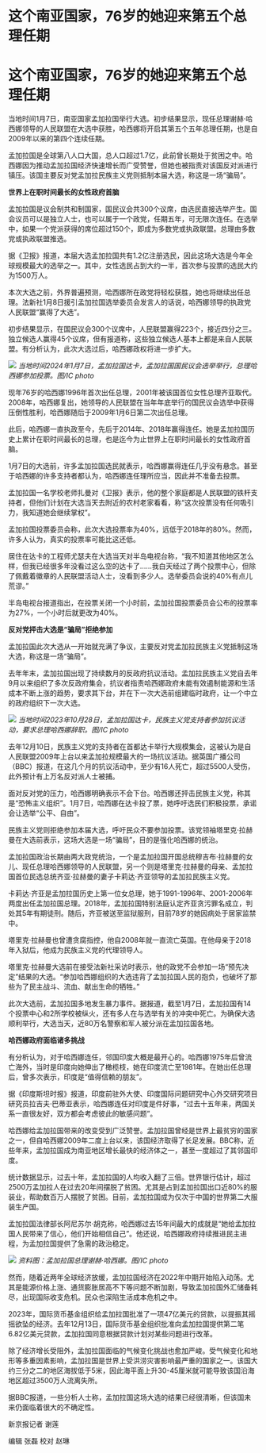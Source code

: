 # 这个南亚国家，76岁的她迎来第五个总理任期

# 这个南亚国家，76岁的她迎来第五个总理任期

当地时间1月7日，南亚国家孟加拉国举行大选。初步结果显示，现任总理谢赫·哈西娜领导的人民联盟在大选中获胜，哈西娜将开启其第五个五年总理任期，也是自2009年以来的第四个连续任期。

孟加拉国是全球第八人口大国，总人口超过1.7亿，此前曾长期处于贫困之中。哈西娜因为推动孟加拉国经济快速增长而广受赞誉，但她也被指责对该国反对派进行镇压。该国主要反对党孟加拉民族主义党则抵制本届大选，称这是一场“骗局”。

**世界上在职时间最长的女性政府首脑**

孟加拉国是议会制共和制国家，国民议会共300个议席，由选民直接选举产生。国会议员可以是独立人士，也可以属于一个政党，任期五年，可无限次连任。在选举中，如果一个党派获得的席位超过150个，即成为多数党或执政联盟。总理由多数党或执政联盟推选。

据《卫报》报道，本届大选孟加拉国共有1.2亿注册选民，因此这场大选是今年全球规模最大的选举之一。其中，女性选民占到大约一半，首次参与投票的选民大约为1500万人。

本次大选之前，外界普遍预测，哈西娜所在政党将轻松获胜，她也将继续出任总理。法新社1月8日援引孟加拉国选举委员会发言人的话说，哈西娜领导的执政党人民联盟“赢得了大选”。

初步结果显示，在国民议会300个议席中，人民联盟赢得223个，接近四分之三。独立候选人赢得45个议席，但有报道称，这些独立候选人基本上都是来自人民联盟。有分析认为，此次大选过后，哈西娜政权将进一步扩大。

![](https://inews.gtimg.com/om_bt/OMkDAybHKrxhdvHXR7RZutkW6Kct4aSLiEc0ehWasLBMkAA/1000)
_当地时间2024年1月7日，孟加拉国达卡，孟加拉国国民议会选举举行，总理哈西娜参加投票。图/IC photo_

现年76岁的哈西娜1996年首次出任总理，2001年被该国首位女性总理齐亚取代。2008年，哈西娜复出，她领导的人民联盟在当年年底举行的国民议会选举中获得压倒性胜利，哈西娜随后于2009年1月6日第二次出任总理。

此后，哈西娜一直执政至今，先后于2014年、2018年赢得连任。她是孟加拉国历史上累计在职时间最长的总理，也是迄今为止世界上在职时间最长的女性政府首脑。

1月7日的大选前，许多孟加拉国选民就表示，哈西娜赢得连任几乎没有悬念。甚至于哈西娜的许多支持者都认为，哈西娜连任理所应当，因此并不准备去投票。

孟加拉国一名学校老师扎曼对《卫报》表示，他的整个家庭都是人民联盟的铁杆支持者，但他们计划在大选当天去附近的农村老家看看，称“这次投票没有任何吸引力，我知道她会继续掌权”。

孟加拉国投票委员会称，此次大选投票率为40%，远低于2018年的80%。然而，许多人认为，真实的投票率可能比这还低。

居住在达卡的工程师尤瑟夫在大选当天对半岛电视台称，“我不知道其他地区怎么样，但我已经很多年没看过这么空的达卡了……我白天经过了两个投票中心，但除了佩戴着徽章的人民联盟活动人士，没看到多少人。选举委员会说的40%有点儿荒谬。”

半岛电视台报道指出，在投票关闭一个小时前，孟加拉国投票委员会公布的投票率为27%，一个小时后就更改为40%。

**反对党抨击大选是“骗局”拒绝参加**

孟加拉国此次大选从一开始就充满了争议，主要反对党孟加拉民族主义党抵制这场大选，称这是一场“骗局”。

去年年末，孟加拉国出现了持续数月的反政府抗议活动。孟加拉民族主义党自去年9月以来组织了多次反政府集会，抗议者指责哈西娜政府未能有效遏制能源和生活成本不断上涨的趋势，要求其下台，并在下一次大选前组建临时政府，让一个中立的政府组织下一次大选。

![](https://inews.gtimg.com/om_bt/O119n-eMnRt3ia5pFhjQaAMRW4V6LVv6RvP7SYnTTOwqgAA/1000)
_当地时间2023年10月28日，孟加拉国达卡，民族主义党支持者参加抗议活动，要求总理哈西娜辞职。图/IC photo_

去年12月10日，民族主义党的支持者在首都达卡举行大规模集会，这被认为是自人民联盟2009年上台以来孟加拉规模最大的一场抗议活动。据英国广播公司（BBC）报道，在这几个月的抗议活动中，至少有16人死亡，超过5500人受伤，此外预计有上万名反对派人士被捕。

面对反对党的压力，哈西娜明确表示不会下台。哈西娜还抨击民族主义党，称其是“恐怖主义组织”。1月7日，哈西娜在达卡投了票，她呼吁选民们积极投票，承诺会让选举“公平、自由”。

民族主义党则拒绝参加本届大选，呼吁民众不要参加投票。该党领袖塔里克·拉赫曼在大选前表示，这场大选是一场“骗局”，目的是强化哈西娜的统治。

孟加拉国政治长期由两大政党统治，一个是孟加拉国开国总统穆吉布·拉赫曼的女儿、现任总理哈西娜领导的人民联盟，另一个则是塔里克·拉赫曼的母亲、孟加拉国首位民选总统齐亚·拉赫曼的妻子卡莉达·齐亚领导的孟加拉民族主义党。

卡莉达·齐亚是孟加拉国历史上第一位女总理，她于1991-1996年、2001-2006年两度出任孟加拉国总理。2018年，孟加拉国特别法庭认定齐亚贪污罪名成立，判处其5年有期徒刑。随后，齐亚被送至监狱服刑，目前78岁的她因病处于居家监禁中。

塔里克·拉赫曼也曾遭贪腐指控，他自2008年就一直流亡英国。在他母亲于2018年入狱后，他成为民族主义党的代理领导人。

塔里克·拉赫曼大选前在接受法新社采访时表示，他的政党不会参加一场“预先决定”结果的大选。“参加哈西娜组织的大选违背了孟加拉国人民的抱负，也破坏了那些为了民主战斗、流血、献出生命的牺牲。”

此次大选前，孟加拉国多地发生暴力事件。据报道，截至1月7日，孟加拉国有14个投票中心和2所学校被纵火，还有多人在与选举有关的冲突中死亡。为确保大选顺利举行，大选当天，近80万名警察和军人被分派在孟加拉国各地。

**哈西娜政府面临诸多挑战**

有分析认为，对于哈西娜连任，邻国印度大概是最开心的。哈西娜1975年后曾流亡海外，当时是印度向她伸出了橄榄枝，她在印度流亡至1981年。在她出任总理后，曾多次表示，印度是“值得信赖的朋友”。

据《印度斯坦时报》报道，印度前驻外大使、印度国际问题研究中心外交研究项目研究员拉吉夫·巴蒂亚表示，哈西娜连任对印度是件好事，“过去十五年来，两国关系一直很友好，双方都会考虑彼此的敏感问题”。

哈西娜给孟加拉国带来的改变受到广泛赞誉。孟加拉国曾经是世界上最贫穷的国家之一，但自哈西娜2009年二度上台以来，该国经济取得了长足发展。BBC称，近些年来，孟加拉国成为南亚地区增长最快的经济体之一，甚至一度超过了其邻国印度。

统计数据显示，过去十年，孟加拉国的人均收入翻了三倍。世界银行估计，超过2500万孟加拉人在过去20年间摆脱了贫困。尤其是占到孟加拉国出口近80%的服装业，帮助数百万人摆脱了贫困。目前，孟加拉国成为仅次于中国的世界第二大服装生产国。

孟加拉国法律部长阿尼苏尔·胡克称，哈西娜过去15年间最大的成就是“她给孟加拉国人民带来了信心，他们开始相信自己”。他还说，哈西娜政府持续推进民主进程，为孟加拉国提供了急需的政治稳定。

![](https://inews.gtimg.com/om_bt/OAExVyNbUSaD8z8px4R9XsRYEe9cCYcG9_eNu1feI6d5wAA/1000)
_资料图：孟加拉国总理谢赫·哈西娜。图/IC photo_

然而，随着近两年全球经济放缓，孟加拉国经济在2022年中期开始陷入动荡。尤其是能源价格上涨、通货膨胀居高不下等问题不断加剧，导致孟加拉国外汇储备耗尽，出现国际收支危机。民众也深陷生活成本危机之中。

2023年，国际货币基金组织给孟加拉国批准了一项47亿美元的贷款，以提振其摇摇欲坠的经济。去年12月13日，国际货币基金组织批准向孟加拉国提供第二笔6.82亿美元贷款，孟加拉国同意根据贷款计划对某些问题进行改革。

除了经济增长受阻外，孟加拉国面临的气候变化挑战也愈加严峻。受气候变化和地形等多重因素影响，孟加拉国是世界上受洪涝灾害影响最严重的国家之一。该国大约三分之二的地区海拔低于5米，因此海平面上升30-45厘米就可能导致该国沿海地区超过3500万人流离失所。

据BBC报道，一些分析人士称，孟加拉国这场大选的结果已经很清晰，但该国未来仍面临着很大的不确定性。

新京报记者 谢莲

编辑 张磊 校对 赵琳

